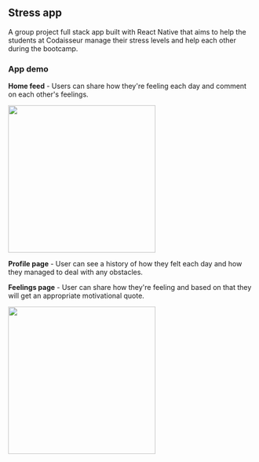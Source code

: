 ## Stress app 

A group project full stack app built with React Native that aims to help the students at Codaisseur manage their stress levels and help each other during the bootcamp.

### App demo 

<strong>Home feed</strong> - Users can share how they're feeling each day and comment on each other's feelings. 


<img src="https://user-images.githubusercontent.com/64054997/103531611-01591200-4e8a-11eb-99be-e120b37505c2.gif" height="300"/>


<strong>Profile page</strong> - User can see a history of how they felt each day and how they managed to deal with any obstacles.

<strong>Feelings page</strong> - User can share how they're feeling and based on that they will get an appropriate motivational quote.

<img src="https://user-images.githubusercontent.com/64054997/103531669-1d5cb380-4e8a-11eb-9845-85940fcd4477.gif" height="300"/>
